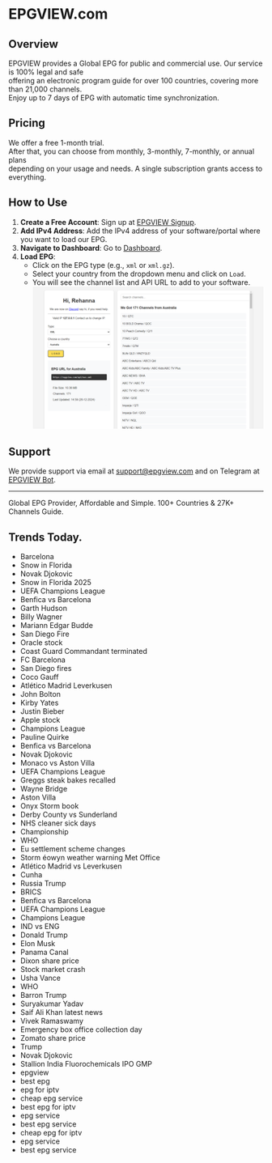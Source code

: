 # EPGVIEW.com



## Overview
EPGVIEW provides a Global EPG for public and commercial use. Our service is 100% legal and safe\
offering an electronic program guide for over 100 countries, covering more than 21,000 channels.\
Enjoy up to 7 days of EPG with automatic time synchronization.

## Pricing
We offer a free 1-month trial. \
After that, you can choose from monthly, 3-monthly, 7-monthly, or annual plans \
depending on your usage and needs. A single subscription grants access to everything.

## How to Use
1. **Create a Free Account**: Sign up at [EPGVIEW Signup](https://epgview.com/signup.php).
2. **Add IPv4 Address**: Add the IPv4 address of your software/portal where you want to load our EPG.
3. **Navigate to Dashboard**: Go to [Dashboard](https://epgview.com/dashboard.php).
4. **Load EPG**:
   - Click on the EPG type (e.g., `xml` or `xml.gz`).
   - Select your country from the dropdown menu and click on `Load`.
   - You will see the channel list and API URL to add to your software.
![EPGVIEW](img/dashboard.png)
## Support
We provide support via email at [support@epgview.com](mailto:support@epgview.com) and on Telegram at [EPGVIEW Bot](https://t.me/epgview_bot).

---

Global EPG Provider, Affordable and Simple. 100+ Countries & 27K+ Channels Guide.

## Trends Today.

- Barcelona
- Snow in Florida
- Novak Djokovic
- Snow in Florida 2025
- UEFA Champions League
- Benfica vs Barcelona
- Garth Hudson
- Billy Wagner
- Mariann Edgar Budde
- San Diego Fire
- Oracle stock
- Coast Guard Commandant terminated
- FC Barcelona
- San Diego fires
- Coco Gauff
- Atlético Madrid  Leverkusen
- John Bolton
- Kirby Yates
- Justin Bieber
- Apple stock
- Champions League
- Pauline Quirke
- Benfica vs Barcelona
- Novak Djokovic
- Monaco vs Aston Villa
- UEFA Champions League
- Greggs steak bakes recalled
- Wayne Bridge
- Aston Villa
- Onyx Storm book
- Derby County vs Sunderland
- NHS cleaner sick days
- Championship
- WHO
- Eu settlement scheme changes
- Storm éowyn weather warning Met Office
- Atlético Madrid vs Leverkusen
- Cunha
- Russia Trump
- BRICS
- Benfica vs Barcelona
- UEFA Champions League
- Champions League
- IND vs ENG
- Donald Trump
- Elon Musk
- Panama Canal
- Dixon share price
- Stock market crash
- Usha Vance
- WHO
- Barron Trump
- Suryakumar Yadav
- Saif Ali Khan latest news
- Vivek Ramaswamy
- Emergency box office collection day
- Zomato share price
- Trump
- Novak Djokovic
- Stallion India Fluorochemicals IPO GMP
- epgview
- best epg
- epg for iptv
- cheap epg service
- best epg for iptv
- epg service
- best epg service
- cheap epg for iptv
- epg service
- best epg service

